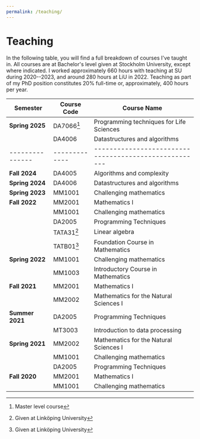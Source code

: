 ```yaml
---
permalink: /teaching/
---
```

# Teaching

In the following table, you will find a full breakdown of courses I've taught in.
All courses are at Bachelor's level given at Stockholm University, except where indicated.
I worked approximately 660
hours with teaching at SU during 2020--2023, and around 280 hours at LiU in 2022.
Teaching as part of my PhD position constitutes 20% full-time or,
approximately, 400 hours per year.

| Semester      | Course Code | Course Name                                         |
|---------------|-------------|-----------------------------------------------------|
| **Spring 2025** | DA7066[^1]       | Programming techniques for Life Sciences       |
|               | DA4006      | Datastructures and algorithms                      |
|---------------|-------------|-----------------------------------------------------|
| **Fall 2024**   | DA4005      | Algorithms and complexity                          |
| **Spring 2024** | DA4006      | Datastructures and algorithms                      |
| **Spring 2023** | MM1001      | Challenging mathematics                            |
| **Fall 2022**   | MM2001      | Mathematics I                                      |
|               | MM1001      | Challenging mathematics                            |
|               | DA2005      | Programming Techniques                             |
|               | TATA31[^2]  | Linear algebra                                      |
|               | TATB01[^2]  | Foundation Course in Mathematics                    |
| **Spring 2022** | MM1001      | Challenging mathematics                            |
|               | MM1003      | Introductory Course in Mathematics                 |
| **Fall 2021**   | MM2001      | Mathematics I                                      |
|               | MM2002      | Mathematics for the Natural Sciences I             |
| **Summer 2021** | DA2005      | Programming Techniques                             |
|               | MT3003      | Introduction to data processing                    |
| **Spring 2021** | MM2002      | Mathematics for the Natural Sciences I             |
|               | MM1001      | Challenging mathematics                            |
|               | DA2005      | Programming Techniques                             |
| **Fall 2020**   | MM2001      | Mathematics I                                      |
|               | MM1001      | Challenging mathematics                            |

[^1]: Master level course
[^2]: Given at Linköping University